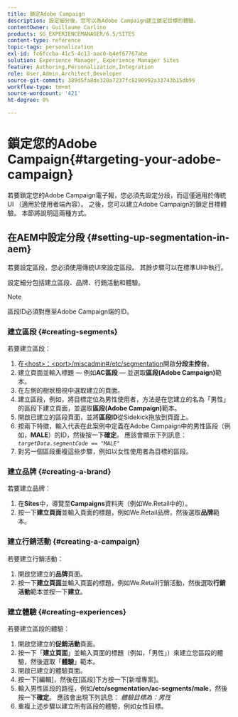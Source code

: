 ```yaml
---
title: 鎖定Adobe Campaign
description: 設定細分後，您可以為Adobe Campaign建立鎖定目標的體驗。
contentOwner: Guillaume Carlino
products: SG_EXPERIENCEMANAGER/6.5/SITES
content-type: reference
topic-tags: personalization
exl-id: fc6fccba-41c5-4c13-aac0-b4ef67767abe
solution: Experience Manager, Experience Manager Sites
feature: Authoring,Personalization,Integration
role: User,Admin,Architect,Developer
source-git-commit: 389d5fa8de320a7237fc8290992a33743b15db99
workflow-type: tm+mt
source-wordcount: '421'
ht-degree: 0%

---
```


# 鎖定您的Adobe Campaign{#targeting-your-adobe-campaign}

若要鎖定您的Adobe Campaign電子報，您必須先設定分段，而這僅適用於傳統UI （適用於使用者端內容）。 之後，您可以建立Adobe Campaign的鎖定目標體驗。 本節將說明這兩種方式。

## 在AEM中設定分段 {#setting-up-segmentation-in-aem}

若要設定區段，您必須使用傳統UI來設定區段。 其餘步驟可以在標準UI中執行。

設定細分包括建立區段、品牌、行銷活動和體驗。

>[!NOTE]
>
>區段ID必須對應至Adobe Campaign端的ID。

### 建立區段 {#creating-segments}

若要建立區段：

1. 在[&lt;host>：&lt;port>/miscadmin#/etc/segmentation](http://localhost:4502/miscadmin#/etc/segmentation)開啟&#x200B;**分段主控台**。
1. 建立頁面並輸入標題 — 例如&#x200B;**AC區段** — 並選取&#x200B;**區段(Adobe Campaign)**&#x200B;範本。
1. 在左側的樹狀檢視中選取建立的頁面。
1. 建立區段，例如，將目標定位為男性使用者，方法是在您建立的名為「男性」的區段下建立頁面，並選取&#x200B;**區段(Adobe Campaign)**&#x200B;範本。
1. 開啟已建立的區段頁面，並將&#x200B;**區段ID**&#x200B;從Sidekick拖放到頁面上。
1. 按兩下特徵，輸入代表在此案例中定義在Adobe Campaign中的男性區段（例如，**MALE**）的ID，然後按一下&#x200B;**確定**。 應該會顯示下列訊息： *`targetData.segmentCode == "MALE"`*
1. 對另一個區段重複這些步驟，例如以女性使用者為目標的區段。

### 建立品牌 {#creating-a-brand}

若要建立品牌：

1. 在&#x200B;**Sites**&#x200B;中，導覽至&#x200B;**Campaigns**&#x200B;資料夾（例如We.Retail中的）。
1. 按一下&#x200B;**建立頁面**&#x200B;並輸入頁面的標題，例如We.Retail品牌，然後選取&#x200B;**品牌**&#x200B;範本。

### 建立行銷活動 {#creating-a-campaign}

若要建立行銷活動：

1. 開啟您建立的&#x200B;**品牌**&#x200B;頁面。
1. 按一下&#x200B;**建立頁面**&#x200B;並輸入頁面的標題，例如We.Retail行銷活動，然後選取&#x200B;**行銷活動**&#x200B;範本並按一下&#x200B;**建立**。

### 建立體驗 {#creating-experiences}

若要建立區段的體驗：

1. 開啟您建立的&#x200B;**促銷活動**&#x200B;頁面。
1. 按一下「**建立頁面**」並輸入頁面的標題（例如，「男性」）來建立您區段的體驗，然後選取「**體驗**」範本。
1. 開啟已建立的體驗頁面。
1. 按一下[編輯]&#x200B;**&#x200B;**，然後在[區段]下方按一下[新增專案]&#x200B;**&#x200B;**。
1. 輸入男性區段的路徑，例如&#x200B;**/etc/segmentation/ac-segments/male**，然後按一下&#x200B;**確定**。 應該會出現下列訊息： *體驗目標為：男性*
1. 重複上述步驟以建立所有區段的體驗，例如女性目標。

